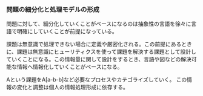 ### 問題の細分化と処理モデルの形成

問題に対して、細分化していくことがベースになるのは抽象性の言語を徐々に言語で明確にしていくことが前提になっている。

課題は無意識で処理できない場合に定義や厳密化される。この前提にあるときに、課題は無意識にヒューリティクスを使って課題を解決する課題として設計していくことになる。この情報量に関して設計をするとき、言語や図などの解決可能な情報へ情報化していくことがベースになる。

Aという課題をA[a-b-b]など必要なプロセスやカテゴライズしていく。
この情報の変化と調整は個人の情報処理形成に依存する。
